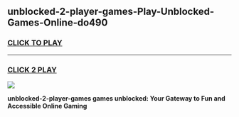 
## unblocked-2-player-games-Play-Unblocked-Games-Online-do490
<h3>
<a href="https://premium76.site?title=unblocked-2-player-games&ref=24A">CLICK TO PLAY</a></h3>
<hr>

<h3>
<a href="https://premium76.site?title=unblocked-2-player-games&ref=24A">CLICK 2 PLAY</a>
  
</h3>

<a href="https://premium76.site?title=unblocked-2-player-games&ref=24A"><img src="https://clearcache.store/games.png"></a>


**unblocked-2-player-games games unblocked: Your Gateway to Fun and Accessible Online Gaming**
